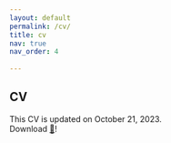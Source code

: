 ```yaml
---
layout: default
permalink: /cv/
title: cv
nav: true
nav_order: 4
 
---
```


## CV

This CV is updated on October 21, 2023.<br> 
Download <a href="{{inyoungcheong.github.io}}/assets/pdf/CV20231208.pdf">📑</a>!

<object data="{{inyoungcheong.github.io}}/assets/pdf/CV20231208.pdf" width="1000" height="1000" type="application/pdf"></object>
